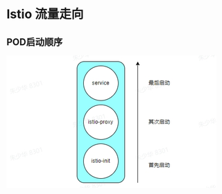 # Istio 流量走向

## POD启动顺序

![istio-proxy启动顺序][istio-proxy启动顺序]

















[istio-proxy启动顺序]: ../images/istio-proxy启动顺序.jpeg
